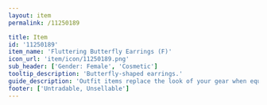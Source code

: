 ```yaml
---
layout: item
permalink: /11250189

title: Item
id: '11250189'
item_name: 'Fluttering Butterfly Earrings (F)'
icon_url: 'item/icon/11250189.png'
sub_header: ['Gender: Female', 'Cosmetic']
tooltip_description: 'Butterfly-shaped earrings.'
guide_description: 'Outfit items replace the look of your gear when equipped.'
footer: ['Untradable, Unsellable']
---
```

